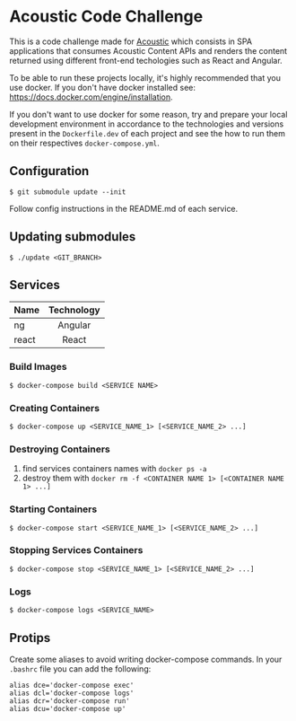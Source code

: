 # Acoustic Code Challenge

This is a code challenge made for [Acoustic](https://acoustic.co/) which
consists in SPA applications that consumes Acoustic Content APIs and renders
the content returned using different front-end techologies such as React and
Angular.

To be able to run these projects locally, it's highly recommended that you use
docker. If you don't have docker installed see:
https://docs.docker.com/engine/installation.

If you don't want to use docker for some reason, try and prepare your local
development environment in accordance to the technologies and versions
present in the `Dockerfile.dev` of each project and see the how to run
them on their respectives `docker-compose.yml`.

## Configuration

```
$ git submodule update --init
```

Follow config instructions in the README.md of each service.

## Updating submodules

```
$ ./update <GIT_BRANCH>
```

## Services

| Name  | Technology |
|-------|:----------:|
| ng    |  Angular   |
| react |  React     |

### Build Images

```
$ docker-compose build <SERVICE NAME>
```

### Creating Containers

```
$ docker-compose up <SERVICE_NAME_1> [<SERVICE_NAME_2> ...]
```

### Destroying Containers

1. find services containers names with `docker ps -a`
1. destroy them with `docker rm -f <CONTAINER NAME 1> [<CONTAINER NAME 1> ...]`

### Starting Containers

```
$ docker-compose start <SERVICE_NAME_1> [<SERVICE_NAME_2> ...]
```

### Stopping Services Containers

```
$ docker-compose stop <SERVICE_NAME_1> [<SERVICE_NAME_2> ...]
```

### Logs

```
$ docker-compose logs <SERVICE_NAME>
```

## Protips

Create some aliases to avoid writing docker-compose commands. In your `.bashrc`
file you can add the following:

```
alias dce='docker-compose exec'
alias dcl='docker-compose logs'
alias dcr='docker-compose run'
alias dcu='docker-compose up'
```
